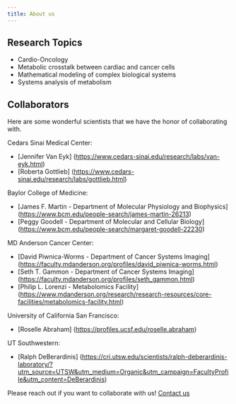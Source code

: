 ```yaml
---
title: About us
---
```


## Research Topics
* Cardio-Oncology
* Metabolic crosstalk between cardiac and cancer cells
* Mathematical modeling of complex biological systems
* Systems analysis of metabolism

## Collaborators
Here are some wonderful scientists that we have the honor of collaborating with.

Cedars Sinai Medical Center:
* [Jennifer Van Eyk] (https://www.cedars-sinai.edu/research/labs/van-eyk.html)
* [Roberta Gottlieb] (https://www.cedars-sinai.edu/research/labs/gottlieb.html)

Baylor College of Medicine:
* [James F. Martin - Department of Molecular Physiology and Biophysics] (https://www.bcm.edu/people-search/james-martin-26213)
* [Peggy Goodell - Department of Molecular and Cellular Biology] (https://www.bcm.edu/people-search/margaret-goodell-22230)

MD Anderson Cancer Center:
* [David Piwnica-Worms - Department of Cancer Systems Imaging] (https://faculty.mdanderson.org/profiles/david_piwnica-worms.html)
* [Seth T. Gammon - Department of Cancer Systems Imaging] (https://faculty.mdanderson.org/profiles/seth_gammon.html)
* [Philip L. Lorenzi - Metabolomics Facility] (https://www.mdanderson.org/research/research-resources/core-facilities/metabolomics-facility.html)

University of California San Francisco:
* [Roselle Abraham] (https://profiles.ucsf.edu/roselle.abraham)

UT Southwestern:
* [Ralph DeBerardinis] (https://cri.utsw.edu/scientists/ralph-deberardinis-laboratory/?utm_source=UTSW&utm_medium=Organic&utm_campaign=FacultyProfile&utm_content=DeBerardinis)


Please reach out if you want to collaborate with us!
<a href="https://karlstaedtlab.github.io/cardionet/contact" class="button button--large">Contact us</a>
